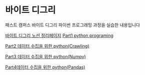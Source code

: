 # 바이트 디그리

패스트 캠퍼스 바이트 디그리 파이썬 프로그래밍 과정을 실습한 내용입니다

[바이트 디그리 노션 정리페이지](https://www.notion.so/98ab3c1db091485c9ec140a0de8e1ba1)
[Part1 python programing]()

[Part2 데이터 수집을 위한 python(Crawling)]()

[Part3 데이터 수집을 위한 python(Numpy)]()

[Part4데이터 수집을 위한 python(Pandas)]()


